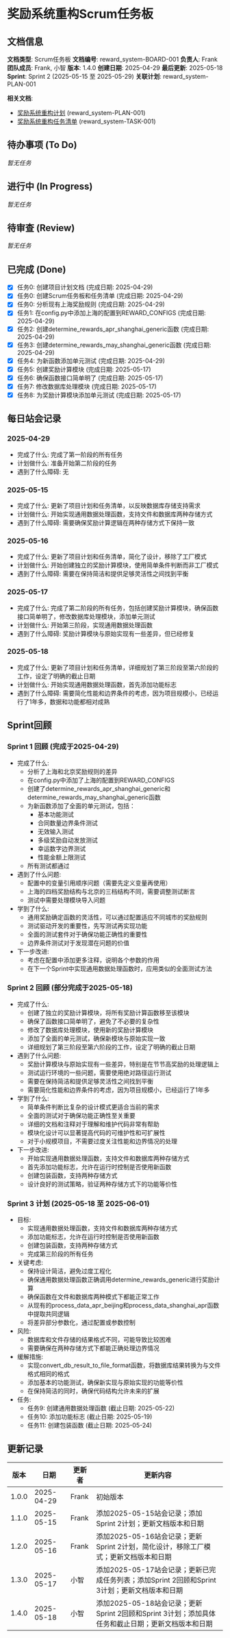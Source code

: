 # 奖励系统重构Scrum任务板

## 文档信息
**文档类型**: Scrum任务板
**文档编号**: reward_system-BOARD-001
**负责人**: Frank
**团队成员**: Frank, 小智
**版本**: 1.4.0
**创建日期**: 2025-04-29
**最后更新**: 2025-05-18
**Sprint**: Sprint 2 (2025-05-15 至 2025-05-29)
**关联计划**: reward_system-PLAN-001

**相关文档**:
- [奖励系统重构计划](./reward_system_01_PLAN_refactoring.md) (reward_system-PLAN-001)
- [奖励系统重构任务清单](./reward_system_03_TASK_refactoring.md) (reward_system-TASK-001)

## 待办事项 (To Do)

*暂无任务*

## 进行中 (In Progress)

*暂无任务*

## 待审查 (Review)

*暂无任务*

## 已完成 (Done)
- [x] 任务0: 创建项目计划文档 (完成日期: 2025-04-29)
- [x] 任务0: 创建Scrum任务板和任务清单 (完成日期: 2025-04-29)
- [x] 任务0: 分析现有上海奖励规则 (完成日期: 2025-04-29)
- [x] 任务1: 在config.py中添加上海的配置到REWARD_CONFIGS (完成日期: 2025-04-29)
- [x] 任务2: 创建determine_rewards_apr_shanghai_generic函数 (完成日期: 2025-04-29)
- [x] 任务3: 创建determine_rewards_may_shanghai_generic函数 (完成日期: 2025-04-29)
- [x] 任务4: 为新函数添加单元测试 (完成日期: 2025-04-29)
- [x] 任务5: 创建奖励计算模块 (完成日期: 2025-05-17)
- [x] 任务6: 确保函数接口简单明了 (完成日期: 2025-05-17)
- [x] 任务7: 修改数据库处理模块 (完成日期: 2025-05-17)
- [x] 任务8: 为奖励计算模块添加单元测试 (完成日期: 2025-05-17)

## 每日站会记录

### 2025-04-29
- 完成了什么: 完成了第一阶段的所有任务
- 计划做什么: 准备开始第二阶段的任务
- 遇到了什么障碍: 无

### 2025-05-15
- 完成了什么: 更新了项目计划和任务清单，以反映数据库存储支持需求
- 计划做什么: 开始实现通用数据处理函数，支持文件和数据库两种存储方式
- 遇到了什么障碍: 需要确保奖励计算逻辑在两种存储方式下保持一致

### 2025-05-16
- 完成了什么: 更新了项目计划和任务清单，简化了设计，移除了工厂模式
- 计划做什么: 开始创建独立的奖励计算模块，使用简单条件判断而非工厂模式
- 遇到了什么障碍: 需要在保持简洁和提供足够灵活性之间找到平衡

### 2025-05-17
- 完成了什么: 完成了第二阶段的所有任务，包括创建奖励计算模块，确保函数接口简单明了，修改数据库处理模块，添加单元测试
- 计划做什么: 开始第三阶段，实现通用数据处理函数
- 遇到了什么障碍: 奖励计算模块与原始实现有一些差异，但已经修复

### 2025-05-18
- 完成了什么: 更新了项目计划和任务清单，详细规划了第三阶段至第六阶段的工作，设定了明确的截止日期
- 计划做什么: 开始实现通用数据处理函数，首先添加功能标志
- 遇到了什么障碍: 需要简化性能和边界条件的考虑，因为项目规模小，已经运行了1年多，数据和功能都相对成熟

## Sprint回顾

### Sprint 1 回顾 (完成于2025-04-29)
- 完成了什么:
  - 分析了上海和北京奖励规则的差异
  - 在config.py中添加了上海的配置到REWARD_CONFIGS
  - 创建了determine_rewards_apr_shanghai_generic和determine_rewards_may_shanghai_generic函数
  - 为新函数添加了全面的单元测试，包括：
    - 基本功能测试
    - 合同数量边界条件测试
    - 无效输入测试
    - 多级奖励自动发放测试
    - 幸运数字边界测试
    - 性能金额上限测试
  - 所有测试都通过
- 遇到了什么问题:
  - 配置中的变量引用顺序问题（需要先定义变量再使用）
  - 上海的四档奖励结构与北京的三档结构不同，需要调整测试断言
  - 测试中需要处理模块导入问题
- 学到了什么:
  - 通用奖励确定函数的灵活性，可以通过配置适应不同城市的奖励规则
  - 测试驱动开发的重要性，先写测试再实现功能
  - 全面的测试套件对于确保功能正确性的重要性
  - 边界条件测试对于发现潜在问题的价值
- 下一步改进:
  - 考虑在配置中添加更多注释，说明各个参数的作用
  - 在下一个Sprint中实现通用数据处理函数时，应用类似的全面测试方法

### Sprint 2 回顾 (部分完成于2025-05-18)
- 完成了什么:
  - 创建了独立的奖励计算模块，将所有奖励计算函数移至该模块
  - 确保了函数接口简单明了，避免了不必要的复杂性
  - 修改了数据库处理模块，使用新的奖励计算模块
  - 添加了全面的单元测试，确保新模块与原始实现一致
  - 详细规划了第三阶段至第六阶段的工作，设定了明确的截止日期
- 遇到了什么问题:
  - 奖励计算模块与原始实现有一些差异，特别是在节节高奖励的处理逻辑上
  - 测试运行环境的一些问题，需要使用绝对路径运行测试
  - 需要在保持简洁和提供足够灵活性之间找到平衡
  - 需要简化性能和边界条件的考虑，因为项目规模小，已经运行了1年多
- 学到了什么:
  - 简单条件判断比复杂的设计模式更适合当前的需求
  - 全面的测试对于确保功能正确性至关重要
  - 详细的文档和注释对于理解和维护代码非常有帮助
  - 模块化设计可以显著提高代码的可维护性和可扩展性
  - 对于小规模项目，不需要过度关注性能和边界情况的处理
- 下一步改进:
  - 开始实现通用数据处理函数，支持文件和数据库两种存储方式
  - 首先添加功能标志，允许在运行时控制是否使用新函数
  - 创建包装函数，支持两种存储方式
  - 设计良好的测试策略，验证两种存储方式下的功能等价性

### Sprint 3 计划 (2025-05-18 至 2025-06-01)
- 目标:
  - 实现通用数据处理函数，支持文件和数据库两种存储方式
  - 添加功能标志，允许在运行时控制是否使用新函数
  - 创建包装函数，支持两种存储方式
  - 完成第三阶段的所有任务
- 关键考虑:
  - 保持设计简洁，避免过度工程化
  - 确保通用数据处理函数正确调用determine_rewards_generic进行奖励计算
  - 确保函数在文件和数据库两种模式下都能正常工作
  - 从现有的process_data_apr_beijing和process_data_shanghai_apr函数中提取共同逻辑
  - 将差异部分参数化，通过配置或参数控制
- 风险:
  - 数据库和文件存储的结果格式不同，可能导致比较困难
  - 需要确保在两种存储方式下都能正确处理边界情况
- 缓解措施:
  - 实现convert_db_result_to_file_format函数，将数据库结果转换为与文件格式相同的格式
  - 添加基本的功能测试，确保新实现与原始实现的功能等价性
  - 在保持简洁的同时，确保代码结构允许未来的扩展
- 任务:
  - 任务9: 创建通用数据处理函数 (截止日期: 2025-05-22)
  - 任务10: 添加功能标志 (截止日期: 2025-05-19)
  - 任务11: 创建包装函数 (截止日期: 2025-05-24)

## 更新记录

| 版本 | 日期 | 更新者 | 更新内容 |
|------|------|--------|----------|
| 1.0.0 | 2025-04-29 | Frank | 初始版本 |
| 1.1.0 | 2025-05-15 | Frank | 添加2025-05-15站会记录；添加Sprint 2计划；更新文档版本和日期 |
| 1.2.0 | 2025-05-16 | Frank | 添加2025-05-16站会记录；更新Sprint 2计划，简化设计，移除工厂模式；更新文档版本和日期 |
| 1.3.0 | 2025-05-17 | 小智 | 添加2025-05-17站会记录；更新已完成任务列表；添加Sprint 2回顾和Sprint 3计划；更新文档版本和日期 |
| 1.4.0 | 2025-05-18 | 小智 | 添加2025-05-18站会记录；更新Sprint 2回顾和Sprint 3计划；添加具体任务和截止日期；更新文档版本和日期 |
